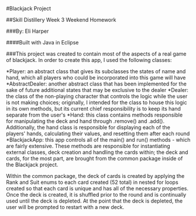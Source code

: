 #Blackjack Project

##Skill Distillery Week 3 Weekend Homework

###By: Eli Harper

####Built with Java in Eclipse

###This project was created to contain most of the aspects of a real game of blackjack. In order to create this app, I used the following classes:

*Player: an abstract class that gives its subclasses the states of name and hand, which all players who could be incorporated into this game will have
*AbstractDealer: another abstract class that has been implemented for the sake of future additional states that may be exclusive to the dealer
*Dealer: the class of the non-playing character that controls the logic while the user is not making choices; originally, I intended for the class to house this logic in its own methods, but its current chief responsibility is to keep its hand separate from the user's
*Hand: this class contains methods responsible for manipulating the deck and hand through .remove() and .add(). Additionally, the hand class is responsible for displaying each of the players' hands, calculating their values, and resetting them after each round
*BlackjackApp: this app controls all of the main() and run() methods - which are fairly extensive. These methods are responsible for instantiating external classes, deck creation and handling the cards within; the deck and cards, for the most part, are brought from the common package inside of the Blackjack project. 

Within the common package, the deck of cards is created by applying the Rank and Suit enums to each card created (52 total) in nested for loops created so that each card is unique and has all of the necessary properties. Once the deck is created, it is shuffled prior to the round and is continually used until the deck is depleted. At the point that the deck is depleted, the user will be prompted to restart with a new deck. 